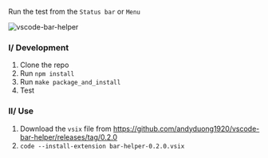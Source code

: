 Run the test from the `Status bar` or `Menu`

![vscode-bar-helper](https://user-images.githubusercontent.com/11751745/229404715-51f1b21e-b30a-4052-8cda-96406979dd26.png)

### I/ Development

1. Clone the repo
2. Run `npm install`
3. Run `make package_and_install`
4. Test

### II/ Use

1. Download the `vsix` file from https://github.com/andyduong1920/vscode-bar-helper/releases/tag/0.2.0
2. `code --install-extension bar-helper-0.2.0.vsix`
